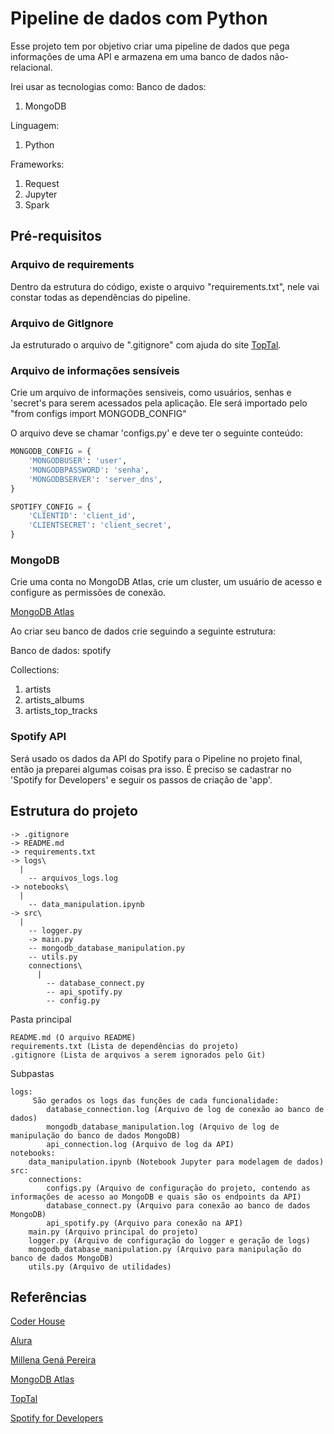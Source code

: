 # Pipeline de dados com Python

Esse projeto tem por objetivo criar uma pipeline de dados que pega informações de uma API e armazena em uma banco de dados não-relacional.

Irei usar as tecnologias como:
Banco de dados:
1. MongoDB

Linguagem:
1. Python

Frameworks:
1. Request
2. Jupyter
3. Spark


## Pré-requisitos

### Arquivo de requirements

Dentro da estrutura do código, existe o arquivo "requirements.txt", nele vai constar todas as dependências do pipeline.

### Arquivo de GitIgnore

Ja estruturado o arquivo de ".gitignore" com ajuda do site [TopTal](https://www.toptal.com/developers/gitignore).

### Arquivo de informações sensíveis
Crie um arquivo de informações sensiveis, como usuários, senhas e 'secret's para serem acessados pela aplicação. Ele será importado pelo "from configs import MONGODB_CONFIG"

O arquivo deve se chamar 'configs.py' e deve ter o seguinte conteúdo:
```python
MONGODB_CONFIG = {
    'MONGODBUSER': 'user',
    'MONGODBPASSWORD': 'senha',
    'MONGODBSERVER': 'server_dns',
}

SPOTIFY_CONFIG = {
    'CLIENTID': 'client_id',
    'CLIENTSECRET': 'client_secret',
}
```

### MongoDB
Crie uma conta no MongoDB Atlas, crie um cluster, um usuário de acesso e configure as permissões de conexão.

[MongoDB Atlas](https://www.mongodb.com/cloud/atlas/register)

Ao criar seu banco de dados crie seguindo a seguinte estrutura:

Banco de dados: spotify

Collections:
1. artists
2. artists_albums
3. artists_top_tracks

### Spotify API

Será usado os dados da API do Spotify para o Pipeline no projeto final, então ja preparei algumas coisas pra isso. É preciso se cadastrar no 'Spotify for Developers' e seguir os passos de criação de 'app'.

## Estrutura do projeto

````shell
-> .gitignore
-> README.md
-> requirements.txt
-> logs\
  |
    -- arquivos_logs.log
-> notebooks\
  |
    -- data_manipulation.ipynb
-> src\
  |
    -- logger.py
    -> main.py
    -- mongodb_database_manipulation.py
    -- utils.py
    connections\
      |
        -- database_connect.py
        -- api_spotify.py
        -- config.py
````

Pasta principal
````shell
README.md (O arquivo README)
requirements.txt (Lista de dependências do projeto)
.gitignore (Lista de arquivos a serem ignorados pelo Git)
````

Subpastas
````shell
logs:
     São gerados os logs das funções de cada funcionalidade:
        database_connection.log (Arquivo de log de conexão ao banco de dados)
        mongodb_database_manipulation.log (Arquivo de log de manipulação do banco de dados MongoDB)
        api_connection.log (Arquivo de log da API)
notebooks:
    data_manipulation.ipynb (Notebook Jupyter para modelagem de dados)
src:
    connections:
        configs.py (Arquivo de configuração do projeto, contendo as informações de acesso ao MongoDB e quais são os endpoints da API)
        database_connect.py (Arquivo para conexão ao banco de dados MongoDB)
        api_spotify.py (Arquivo para conexão na API)
    main.py (Arquivo principal do projeto)
    logger.py (Arquivo de configuração do logger e geração de logs)
    mongodb_database_manipulation.py (Arquivo para manipulação do banco de dados MongoDB)
    utils.py (Arquivo de utilidades)
````

## Referências
[Coder House](https://www.coderhouse.com/br/)

[Alura](https://www.alura.com.br/curso-online-pipeline-dados-integrando-python-mongodb-mysql)

[Millena Gená Pereira](https://github.com/millenagena)

[MongoDB Atlas](https://www.mongodb.com/cloud/atlas/register)

[TopTal](https://www.toptal.com/developers/gitignore)

[Spotify for Developers](https://developer.spotify.com/documentation/web-api/reference/get-an-artist)